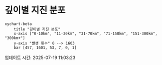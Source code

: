 # 깊이별 지진 분포

```mermaid
xychart-beta
    title "깊이별 지진 분포"
    x-axis ["0-10km", "11-30km", "31-70km", "71-150km", "151-300km", "300km+"]
    y-axis "발생 횟수" 0 --> 1603
    bar [457, 1601, 53, 7, 0, 1]
```

업데이트 시간: 2025-07-19 11:03:23
